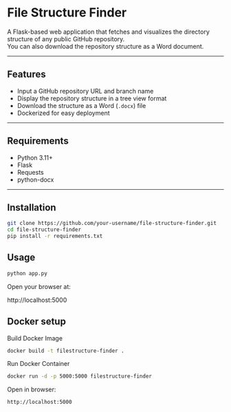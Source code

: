 # File Structure Finder

A Flask-based web application that fetches and visualizes the directory structure of any public GitHub repository.  
You can also download the repository structure as a Word document.

---

## Features
- Input a GitHub repository URL and branch name
- Display the repository structure in a tree view format
- Download the structure as a Word (`.docx`) file
- Dockerized for easy deployment

---

## Requirements
- Python 3.11+
- Flask
- Requests
- python-docx

---

## Installation

```bash
git clone https://github.com/your-username/file-structure-finder.git
cd file-structure-finder
pip install -r requirements.txt
```

## Usage

```bash
python app.py
```

Open your browser at:

http://localhost:5000


## Docker setup

Build Docker Image

```bash
docker build -t filestructure-finder .
```

Run Docker Container

```bash
docker run -d -p 5000:5000 filestructure-finder
```

Open in browser:

```bash
http://localhost:5000
```
